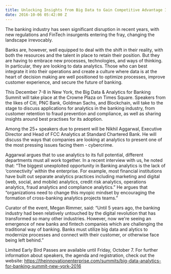 ```yaml
---
title: Unlocking Insights from Big Data to Gain Competitive Advantage In Banking
date: 2016-10-06 05:42:00 Z
---
```


The banking industry has seen significant disruption in recent years, with new regulations and FinTech insurgents entering the fray, changing the landscape irrevocably.

Banks are, however, well equipped to deal with the shift in their reality, with both the resources and the talent in place to retain their position. But they are having to embrace new processes, technologies, and ways of thinking. In particular, they are looking to data analytics. Those who can best integrate it into their operations and create a culture where data is at the heart of decision making are well positioned to optimize processes, improve customer experience, and secure the future of banking.

This December 7-8 in New York, the Big Data & Analytics for Banking Summit will take place at the Crowne Plaza on Times Square. Speakers from the likes of Citi, PNC Bank, Goldman Sachs, and Blockchain, will take to the stage to discuss applications for analytics in the banking industry, from customer retention to fraud prevention and compliance, as well as sharing insights around best practises for its adoption.

Among the 25+ speakers due to present will be Nikhil Aggarwal, Executive Director and Head of FCC Analytics at Standard Chartered Bank. He will discuss the ways that companies are looking at analytics to present one of the most pressing issues facing them - cybercrime.

Aggarwal argues that to use analytics to its full potential, different departments must all work together. In a recent interview with us, he noted that: “The biggest unexploited opportunity in Banking analytics is the lack of ‘connectivity’ within the enterprise. For example, most financial institutions have built out separate analytics practices including marketing and digital (web, social, and mobile) analytics, credit risk analytics, operations analytics, fraud analytics and compliance analytics.” He argues that “organizations need to change this myopic mindset by encouraging the formation of cross-banking analytics projects teams.”

Curator of the event, Megan Rimmer, said: “Until 5 years ago, the banking industry had been relatively untouched by the digital revolution that has transformed so many other industries. However, now we're seeing an emergence of new banks and fintech companies which are challenging the traditional way of banking. Banks must utilize big data and alytics to modernize processes and connect with their customer, or otherwise face being left behind.”

Limited Early Bird Passes are available until Friday, October 7. For further information about speakers, the agenda and registration, check out the website: https://theinnovationenterprise.com/summits/big-data-analytics-for-banking-summit-new-york-2016